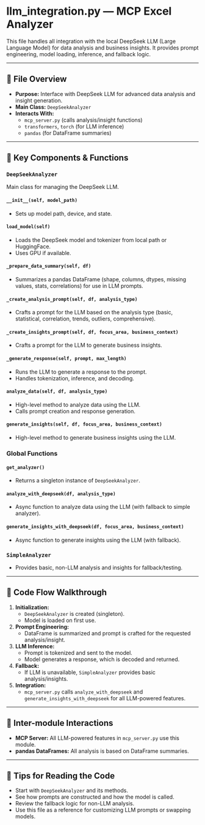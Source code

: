 # llm_integration.py — MCP Excel Analyzer

This file handles all integration with the local DeepSeek LLM (Large Language Model) for data analysis and business insights. It provides prompt engineering, model loading, inference, and fallback logic.

---

## 📄 **File Overview**
- **Purpose:** Interface with DeepSeek LLM for advanced data analysis and insight generation.
- **Main Class:** `DeepSeekAnalyzer`
- **Interacts With:**
  - `mcp_server.py` (calls analysis/insight functions)
  - `transformers`, `torch` (for LLM inference)
  - `pandas` (for DataFrame summaries)

---

## 🧩 **Key Components & Functions**

### `DeepSeekAnalyzer`
Main class for managing the DeepSeek LLM.

#### `__init__(self, model_path)`
- Sets up model path, device, and state.

#### `load_model(self)`
- Loads the DeepSeek model and tokenizer from local path or HuggingFace.
- Uses GPU if available.

#### `_prepare_data_summary(self, df)`
- Summarizes a pandas DataFrame (shape, columns, dtypes, missing values, stats, correlations) for use in LLM prompts.

#### `_create_analysis_prompt(self, df, analysis_type)`
- Crafts a prompt for the LLM based on the analysis type (basic, statistical, correlation, trends, outliers, comprehensive).

#### `_create_insights_prompt(self, df, focus_area, business_context)`
- Crafts a prompt for the LLM to generate business insights.

#### `_generate_response(self, prompt, max_length)`
- Runs the LLM to generate a response to the prompt.
- Handles tokenization, inference, and decoding.

#### `analyze_data(self, df, analysis_type)`
- High-level method to analyze data using the LLM.
- Calls prompt creation and response generation.

#### `generate_insights(self, df, focus_area, business_context)`
- High-level method to generate business insights using the LLM.

### Global Functions

#### `get_analyzer()`
- Returns a singleton instance of `DeepSeekAnalyzer`.

#### `analyze_with_deepseek(df, analysis_type)`
- Async function to analyze data using the LLM (with fallback to simple analyzer).

#### `generate_insights_with_deepseek(df, focus_area, business_context)`
- Async function to generate insights using the LLM (with fallback).

### `SimpleAnalyzer`
- Provides basic, non-LLM analysis and insights for fallback/testing.

---

## 🔄 **Code Flow Walkthrough**

1. **Initialization:**
   - `DeepSeekAnalyzer` is created (singleton).
   - Model is loaded on first use.
2. **Prompt Engineering:**
   - DataFrame is summarized and prompt is crafted for the requested analysis/insight.
3. **LLM Inference:**
   - Prompt is tokenized and sent to the model.
   - Model generates a response, which is decoded and returned.
4. **Fallback:**
   - If LLM is unavailable, `SimpleAnalyzer` provides basic analysis/insights.
5. **Integration:**
   - `mcp_server.py` calls `analyze_with_deepseek` and `generate_insights_with_deepseek` for all LLM-powered features.

---

## 🤝 **Inter-module Interactions**
- **MCP Server:** All LLM-powered features in `mcp_server.py` use this module.
- **pandas DataFrames:** All analysis is based on DataFrame summaries.

---

## 📝 **Tips for Reading the Code**
- Start with `DeepSeekAnalyzer` and its methods.
- See how prompts are constructed and how the model is called.
- Review the fallback logic for non-LLM analysis.
- Use this file as a reference for customizing LLM prompts or swapping models. 